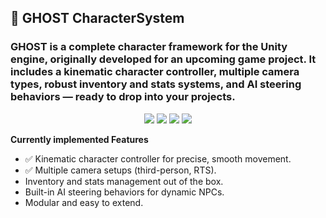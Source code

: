 ## 🍁 GHOST CharacterSystem
### GHOST is a complete character framework for the Unity engine, originally developed for an upcoming game project. It includes a kinematic character controller, multiple camera types, robust inventory and stats systems, and AI steering behaviors — ready to drop into your projects.

<p align="center">
<a href="https://github.com/eileen-carter/GhostCharacterSystem"><img src="https://img.shields.io/badge/Patreon-F96854?style=for-the-badge&logo=patreon&logoColor=white" /></a>
<a href="https://github.com/eileen-carter/GhostCharacterSystem"><img src="https://img.shields.io/badge/Reddit-FF4500?style=for-the-badge&logo=reddit&logoColor=white" /></a>
<a href="https://github.com/eileen-carter/GhostCharacterSystem"><img src="https://img.shields.io/badge/Itch.io-FA5C5C?style=for-the-badge&logo=itchdotio&logoColor=white" /></a>
<a href="https://github.com/eileen-carter/GhostCharacterSystem"><img src="https://img.shields.io/badge/Discord-5865F2?style=for-the-badge&logo=discord&logoColor=white" /></a>
</p>

**Currently implemented Features**
- ✅ Kinematic character controller for precise, smooth movement.
- ✅ Multiple camera setups (third-person, RTS).
- Inventory and stats management out of the box.
- Built-in AI steering behaviors for dynamic NPCs.
- Modular and easy to extend.
